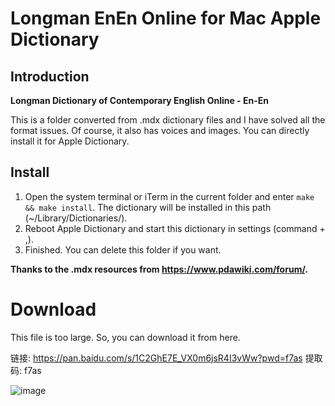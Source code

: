 # Longman EnEn Online for Mac Apple Dictionary
## Introduction
**Longman Dictionary of Contemporary English Online - En-En**

This is a folder converted from .mdx dictionary files and I have solved all the format issues. Of course, it also has voices and images. You can directly install it for Apple Dictionary.

## Install
1. Open the system terminal or iTerm in the current folder and enter `make && make install`. The dictionary will be installed in this path (~/Library/Dictionaries/).
2. Reboot Apple Dictionary and start this dictionary in settings (command + ,).
3. Finished. You can delete this folder if you want.

**Thanks to the .mdx resources from https://www.pdawiki.com/forum/.**

# Download

This file is too large. So, you can download it from here.

链接: https://pan.baidu.com/s/1C2GhE7E_VX0m6jsR4I3vWw?pwd=f7as 提取码: f7as

![image](https://github.com/Archie-King/Longman-Dict-Apple-Dictionary/assets/64065330/60595934-e6ed-4f79-86db-fee289297105)

